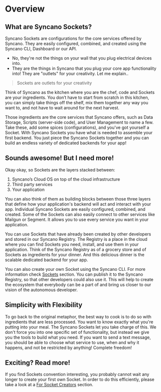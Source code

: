 # Overview

## What are Syncano Sockets?

Syncano Sockets are configurations for the core services offered by Syncano. They are easily configured, combined, and created using the Syncano CLI, Dashboard or our API.

- No, they're not the things on your wall that you plug electrical devices into.
- They are the things in Syncano that you plug your core app functionality into! They are "outlets" for your creativity. Let me explain..

> Sockets are outlets for your creativity

Think of Syncano as the kitchen where you are the chef, code and Sockets are your ingredients. You don’t have to start from scratch in this kitchen, you can simply take things off the shelf, mix them together any way you want to, and not have to wait around for the next harvest.

Those ingredients are the core services that Syncano offers, such as Data Storage, Scripts (server-side code), and User Management to name a few. Take these, add some spices (configurations), and you've got yourself a Socket. With Syncano Sockets you have what is needed to assemble your first backend. You just piece the Syncano Sockets together and you can build an endless variety of dedicated backends for your app!


## Sounds awesome! But I need more!

Okay okay, so Sockets are the layers stacked between:
1. Syncano’s Cloud OS on top of the cloud infrastructure
2. Third party services
3. Your application

You can also think of them as building blocks between those three layers that define how your application's backend will act and interact with your app. Individual Syncano Sockets are easily configured, combined, and created. Some of the Sockets can also easily connect to other services like Mailgun or Segment. It allows you to use every service you want in your application.

You can use Sockets that have already been created by other developers and stored in our Syncano Registry. The Registry is a place in the cloud where you can find Sockets you need, install, and use them in your application. Think of the Syncano Registry as of a grocery store and of Sockets as ingredients for your dinner. And this delicious dinner is the scalable dedicated backend for your app.

You can also create your own Socket using the Syncano CLI. For more information check [Sockets](/building-sockets/basics) section. You can publish it to the Syncano Registry, so that other developers could also use it. This will help to create the ecosystem that everybody can be a part of and bring us closer to our vision of the autonomous developer.

## Simplicity with Flexibility

To go back to the original metaphor, the best way to cook is to do so with ingredients that are less processed. You want to know exactly what you're putting into your meal. The Syncano Sockets let you take charge of this. We don't force you into one specific set of functionality, but instead we give you the tools to build what you need. If you want to send a text message, you should be able to choose what service to use, when and why it happens, and not be restricted by anything! Complete freedom!

## Exciting? Read more!

If you find Sockets convention interesting, you probably cannot wait any longer to create your first own Socket. In order to do this efficiently, please take a look at a [For Socket Creators](/building-sockets/basics) section.
